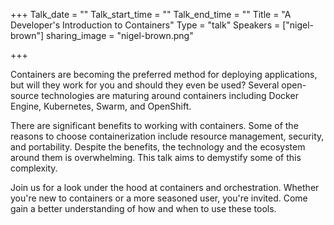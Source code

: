 +++
Talk_date = ""
Talk_start_time = ""
Talk_end_time = ""
Title = "A Developer's Introduction to Containers"
Type = "talk"
Speakers = ["nigel-brown"]
sharing_image = "nigel-brown.png"

+++

Containers are becoming the preferred method for deploying applications, but will they work for you and should they even be used? Several open-source technologies are maturing around containers including Docker Engine, Kubernetes, Swarm, and OpenShift.

There are significant benefits to working with containers. Some of the reasons to choose containerization include resource management, security, and portability. Despite the benefits, the technology and the ecosystem around them is overwhelming. This talk aims to demystify some of this complexity.

Join us for a look under the hood at containers and orchestration. Whether you're new to containers or a more seasoned user, you're invited. Come gain a better understanding of how and when to use these tools.

